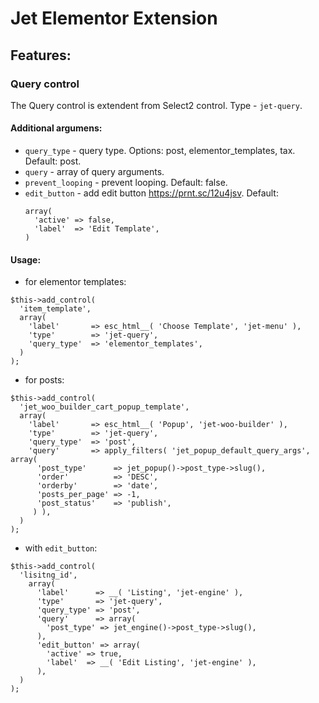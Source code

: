 # Jet Elementor Extension

## Features:

### Query control

The Query control is extendent from Select2 control. Type - `jet-query`.

#### Additional argumens:
 - `query_type` - query type. Options: post, elementor_templates, tax. Default: post.
 - `query` - array of query arguments.
 - `prevent_looping` - prevent looping. Default: false.
 - `edit_button` - add edit button https://prnt.sc/12u4jsv. Default: 
    ```
    array( 
      'active' => false, 
      'label'  => 'Edit Template', 
    )
    ```

#### Usage:

- for elementor templates:
```
$this->add_control(
  'item_template',
  array(
    'label'       => esc_html__( 'Choose Template', 'jet-menu' ),
    'type'        => 'jet-query',
    'query_type'  => 'elementor_templates',
  )
);
```
- for posts:
```
$this->add_control(
  'jet_woo_builder_cart_popup_template',
  array(
    'label'       => esc_html__( 'Popup', 'jet-woo-builder' ),
    'type'        => 'jet-query',
    'query_type'  => 'post',
    'query'       => apply_filters( 'jet_popup_default_query_args', array(
      'post_type'      => jet_popup()->post_type->slug(),
      'order'          => 'DESC',
      'orderby'        => 'date',
      'posts_per_page' => -1,
      'post_status'    => 'publish',
     ) ),
  )
);
```
- with `edit_button`:
```
$this->add_control(
  'lisitng_id',
    array(
      'label'      => __( 'Listing', 'jet-engine' ),
      'type'       => 'jet-query',
      'query_type' => 'post',
      'query'      => array(
        'post_type' => jet_engine()->post_type->slug(),
      ),
      'edit_button' => array(
        'active' => true,
        'label'  => __( 'Edit Listing', 'jet-engine' ),
      ),
  )
);
```
